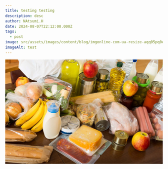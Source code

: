 ```yaml
---
title: testing testing
description: desc
author: NAtsumi.H
date: 2024-08-07T22:12:00.000Z
tags:
  - post
image: src/assets/images/content/blog/imgonline-com-ua-resize-aqq05pq0enpqslb.jpg
imageAlt: test
---
```

![](src/assets/images/content/blog/ctaimg.jpg)
